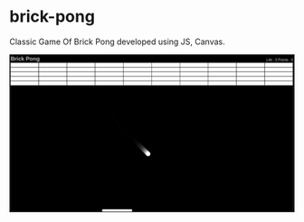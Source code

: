 # brick-pong

Classic Game Of Brick Pong developed using JS, Canvas.


![Alt text](brick_pong/img/brick_pong2.png?raw=true "Screen 1")
